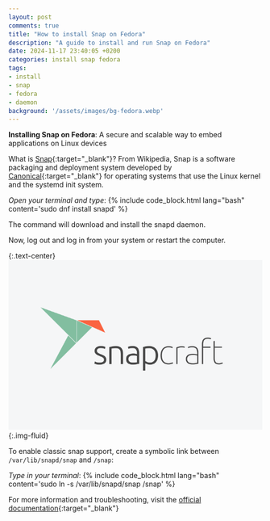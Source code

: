 ```yaml
---
layout: post
comments: true
title: "How to install Snap on Fedora"
description: "A guide to install and run Snap on Fedora"
date: 2024-11-17 23:40:05 +0200
categories: install snap fedora
tags:
- install
- snap
- fedora
- daemon
background: '/assets/images/bg-fedora.webp'
---
```


**Installing Snap on Fedora**: A secure and scalable way to embed applications on Linux devices

What is [Snap](https://snapcraft.io/){:target="_blank"}? From Wikipedia, Snap is a software packaging and deployment system developed by [Canonical](https://canonical.com/){:target="_blank"} for operating systems that use the Linux kernel and the systemd init system.

*Open your terminal and type*:
{% include code_block.html lang="bash" content='sudo dnf install snapd' %}

The command will download and install the snapd daemon.

Now, log out and log in from your system or restart the computer.

{:.text-center}
![Snapcraft logo](/assets/images/2024-11-17-how-to-install-snap-on-fedora.png){:.img-fluid}

To enable classic snap support, create a symbolic link between `/var/lib/snapd/snap` and `/snap`:

*Type in your terminal*:
{% include code_block.html lang="bash" content='sudo ln -s /var/lib/snapd/snap /snap' %}

For more information and troubleshooting, visit the [official documentation]( https://snapcraft.io/docs/installing-snap-on-fedora/){:target="_blank"}
